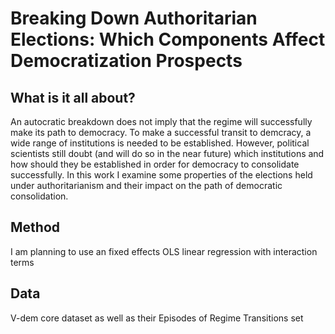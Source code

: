 # Breaking Down Authoritarian Elections: Which Components Affect Democratization Prospects
## What is it all about?
An autocratic breakdown does not imply that the regime will successfully make its path to democracy. To make a successful transit to demcracy, a wide range
of institutions is needed to be established. However, political scientists still doubt (and will do so in the near future) which institutions and 
how should they be established in order for democracy to consolidate successfully. In this work I examine some properties of the elections held under
authoritarianism and their impact on the path of democratic consolidation.  

## Method  
I am planning to use an fixed effects OLS linear regression with interaction terms

## Data
V-dem core dataset as well as their Episodes of Regime Transitions set

